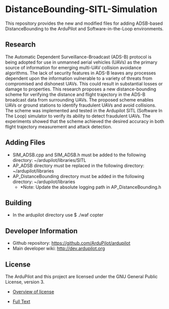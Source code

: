 # DistanceBounding-SITL-Simulation

This repository provides the new and modified files for adding ADSB-based 
DistanceBounding to the ArduPilot and Software-in-the-Loop environments.

## Research ##
The Automatic Dependent Surveillance-Broadcast
(ADS-B) protocol is being adopted for use in unmanned aerial vehicles
(UAVs) as the primary source of information for emerging
multi-UAV collision avoidance algorithms. The lack of security
features in ADS-B leaves any processes dependent upon the information
vulnerable to a variety of threats from compromised and
dishonest UAVs. This could result in substantial losses or damage
to properties. This research proposes a new distance-bounding
scheme for verifying the distance and flight trajectory in the
ADS-B broadcast data from surrounding UAVs. The proposed
scheme enables UAVs or ground stations to identify fraudulent
UAVs and avoid collisions. The scheme was implemented and
tested in the Ardupilot SITL (Software In The Loop) simulator
to verify its ability to detect fraudulent UAVs. The experiments
showed that the scheme achieved the desired accuracy in both
flight trajectory measurement and attack detection.

## Adding Files ##
- SIM_ADSB.cpp and SIM_ADSB.h must be added to the following directory: ~/ardupilot/libraries/SITL
- AP_ADSB directory must be replaced in the following directory: ~/ardupilot/libraries
- AP_DistanceBounding directory must be added in the following directory: ~/ardupilot/libraries
  - *Note: Update the absolute logging path in AP_DistanceBounding.h

## Building ##
- In the ardupilot directory use $ ./waf copter


## Developer Information ##

- Github repository: <https://github.com/ArduPilot/ardupilot>
- Main developer wiki: <http://dev.ardupilot.org>


## License ##

The ArduPilot and this project are licensed under the GNU General Public
License, version 3.

- [Overview of license](http://dev.ardupilot.com/wiki/license-gplv3)

- [Full Text](https://github.com/ArduPilot/ardupilot/blob/master/COPYING.txt)
